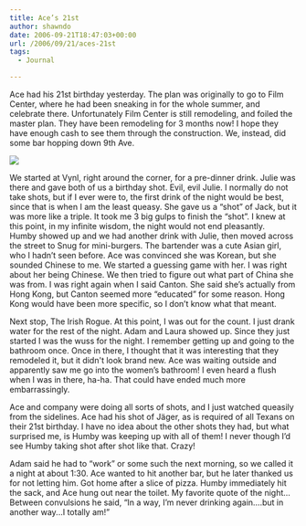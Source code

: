 ```yaml
---
title: Ace’s 21st
author: shawndo
date: 2006-09-21T18:47:03+00:00
url: /2006/09/21/aces-21st
tags:
  - Journal

---
```


Ace had his 21st birthday yesterday. The plan was originally to go to Film Center, where he had been sneaking in for the whole summer, and celebrate there. Unfortunately Film Center is still remodeling, and foiled the master plan. They have been remodeling for 3 months now! I hope they have enough cash to see them through the construction. We, instead, did some bar hopping down 9th Ave.  

![](/images/2006/09/20060920-ace-bday.jpg)

We started at Vynl, right around the corner, for a pre-dinner drink. Julie was there and gave both of us a birthday shot. Evil, evil Julie. I normally do not take shots, but if I ever were to, the first drink of the night would be best, since that is when I am the least queasy. She gave us a “shot” of Jack, but it was more like a triple. It took me 3 big gulps to finish the “shot”. I knew at this point, in my infinite wisdom, the night would not end pleasantly.  
Humby showed up and we had another drink with Julie, then moved across the street to Snug for mini-burgers. The bartender was a cute Asian girl, who I hadn’t seen before. Ace was convinced she was Korean, but she sounded Chinese to me. We started a guessing game with her. I was right about her being Chinese. We then tried to figure out what part of China she was from. I was right again when I said Canton. She said she’s actually from Hong Kong, but Canton seemed more “educated” for some reason. Hong Kong would have been more specific, so I don’t know what that meant.  

Next stop, The Irish Rogue. At this point, I was out for the count. I just drank water for the rest of the night. Adam and Laura showed up. Since they just started I was the wuss for the night. I remember getting up and going to the bathroom once. Once in there, I thought that it was interesting that they remodeled it, but it didn't look brand new. Ace was waiting outside and apparently saw me go into the women’s bathroom! I even heard a flush when I was in there, ha-ha. That could have ended much more embarrassingly.  

Ace and company were doing all sorts of shots, and I just watched queasily from the sidelines. Ace had his shot of Jäger, as is required of all Texans on their 21st birthday. I have no idea about the other shots they had, but what surprised me, is Humby was keeping up with all of them! I never though I’d see Humby taking shot after shot like that. Crazy!  

Adam said he had to “work” or some such the next morning, so we called it a night at about 1:30. Ace wanted to hit another bar, but he later thanked us for not letting him. Got home after a slice of pizza. Humby immediately hit the sack, and Ace hung out near the toilet. My favorite quote of the night… Between convulsions he said, “In a way, I’m never drinking again….but in another way...I totally am!”
